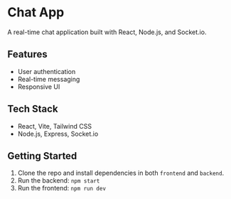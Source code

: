 # Chat App

A real-time chat application built with React, Node.js, and Socket.io.

## Features

- User authentication
- Real-time messaging
- Responsive UI

## Tech Stack

- React, Vite, Tailwind CSS
- Node.js, Express, Socket.io

## Getting Started

1. Clone the repo and install dependencies in both `frontend` and `backend`.
2. Run the backend: `npm start`
3. Run the frontend: `npm run dev`
